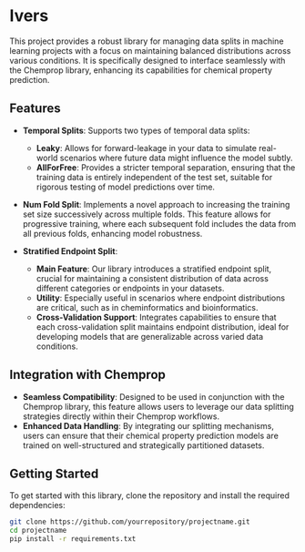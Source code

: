 # Ivers

This project provides a robust library for managing data splits in machine learning projects with a focus on maintaining balanced distributions across various conditions. It is specifically designed to interface seamlessly with the Chemprop library, enhancing its capabilities for chemical property prediction.

## Features

- **Temporal Splits**: Supports two types of temporal data splits:
  - **Leaky**: Allows for forward-leakage in your data to simulate real-world scenarios where future data might influence the model subtly.
  - **AllForFree**: Provides a stricter temporal separation, ensuring that the training data is entirely independent of the test set, suitable for rigorous testing of model predictions over time.

- **Num Fold Split**: Implements a novel approach to increasing the training set size successively across multiple folds. This feature allows for progressive training, where each subsequent fold includes the data from all previous folds, enhancing model robustness.

- **Stratified Endpoint Split**: 
  - **Main Feature**: Our library introduces a stratified endpoint split, crucial for maintaining a consistent distribution of data across different categories or endpoints in your datasets.
  - **Utility**: Especially useful in scenarios where endpoint distributions are critical, such as in cheminformatics and bioinformatics.
  - **Cross-Validation Support**: Integrates capabilities to ensure that each cross-validation split maintains endpoint distribution, ideal for developing models that are generalizable across varied data conditions.

## Integration with Chemprop

- **Seamless Compatibility**: Designed to be used in conjunction with the Chemprop library, this feature allows users to leverage our data splitting strategies directly within their Chemprop workflows.
- **Enhanced Data Handling**: By integrating our splitting mechanisms, users can ensure that their chemical property prediction models are trained on well-structured and strategically partitioned datasets.

## Getting Started

To get started with this library, clone the repository and install the required dependencies:

```bash
git clone https://github.com/yourrepository/projectname.git
cd projectname
pip install -r requirements.txt
```
